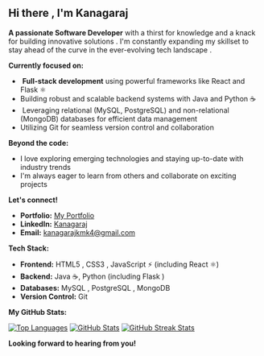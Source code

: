 ## Hi there , I'm Kanagaraj ‍

**A passionate Software Developer** with a thirst for knowledge and a knack for building innovative solutions . I'm constantly expanding my skillset to stay ahead of the curve in the ever-evolving tech landscape .

**Currently focused on:**

* ️ **Full-stack development** using powerful frameworks like React and Flask ⚛️ 
*  Building robust and scalable backend systems with Java and Python ☕
* ️ Leveraging relational (MySQL, PostgreSQL) and non-relational (MongoDB) databases for efficient data management 
*  Utilizing Git for seamless version control and collaboration 

**Beyond the code:**

*  I love exploring emerging technologies and staying up-to-date with industry trends 
*  I'm always eager to learn from others and collaborate on exciting projects 

**Let's connect!**

* **Portfolio:** [My Portfolio](https://kanagaraj3.github.io/kana-portfolio/) 
* **LinkedIn:** [Kanagaraj](https://linkedin.com/in/kanagaraj2002) 
* **Email:** kanagarajkmk4@gmail.com 

**Tech Stack:**

*  **Frontend:** HTML5 , CSS3 , JavaScript ⚡ (including React ⚛️)
*  **Backend:** Java ☕, Python  (including Flask )
*  **Databases:** MySQL ️, PostgreSQL ️, MongoDB 
*  **Version Control:** Git 

**My GitHub Stats:**

[![Top Languages](https://github-readme-stats.vercel.app/api/top-langs?username=kanagaraj3&show_icons=true&locale=en&layout=compact)](https://github.com/anuraghazra/github-readme-stats)
[![GitHub Stats](https://github-readme-stats.vercel.app/api?username=kanagaraj3&show_icons=true&locale=en)](https://github.com/anuraghazra/github-readme-stats)
[![GitHub Streak Stats](https://github-readme-streak-stats.herokuapp.com/?user=kanagaraj3&)](https://github.com/TheKingOfRandom/github-readme-streak-stats)

**Looking forward to hearing from you!** 
